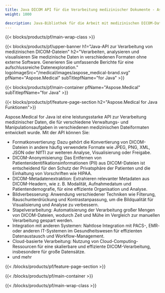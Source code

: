```yaml
---
title: Java DICOM API für die Verarbeitung medizinischer Dokumente - Aspose 
weight: 1000

description: Java-Bibliothek für die Arbeit mit medizinischen DICOM-Dateien. 
---
```


{{< blocks/products/pf/main-wrap-class >}}

{{< blocks/products/pf/upper-banner h1="Java-API zur Verarbeitung von medizinischen DICOM-Dateien" h2="Verarbeiten, analysieren und visualisieren Sie medizinische Daten in verschiedenen Formaten ohne externe Software. Generieren Sie umfassende Berichte für eine aufschlussreiche Datenexploration." logoImageSrc="/medical/images/aspose_medical-brand.svg" pfName="Aspose.Medical" subTitlepfName="for Java" >}}

{{< blocks/products/pf/main-container pfName="Aspose.Medical" subTitlepfName="for Java" >}}

{{< blocks/products/pf/feature-page-section h2="Aspose.Medical for Java Funktionen">}}

<p>Aspose.Medical for Java ist eine leistungsstarke API zur Verarbeitung medizinischer Daten, die für verschiedene Verwaltungs- und Manipulationsaufgaben in verschiedenen medizinischen Dateiformaten entwickelt wurde. Mit der API können Sie:</p>

<ul>
<li>Formatkonvertierung: Dazu gehört die Konvertierung von DICOM-Dateien in andere häufig verwendete Formate wie JPEG, PNG, XML, JSON oder NIfTI zur weiteren Analyse, Visualisierung oder Freigabe.</li>
<li>DICOM-Anonymisierung: Das Entfernen von Patientenidentifikationsinformationen (PII) aus DICOM-Dateien ist entscheidend für den Schutz der Privatsphäre der Patienten und die Einhaltung von Vorschriften wie HIPAA.</li>
<li>DICOM-Metadatenextraktion: Extrahieren relevanter Metadaten aus DICOM-Headern, wie z. B. Modalität, Aufnahmedatum und Patientendemografie, für eine effiziente Organisation und Analyse.</li>
<li>Bildverbesserung: Anwendung verschiedener Techniken wie Filterung, Rauschunterdrückung und Kontrastanpassung, um die Bildqualität für Visualisierung und Analyse zu verbessern.</li>
<li>Stapelverarbeitung: Automatisierung der Verarbeitung großer Mengen von DICOM-Dateien, wodurch Zeit und Mühe im Vergleich zur manuellen Verarbeitung gespart werden.</li>
<li>Integration mit anderen Systemen: Nahtlose Integration mit PACS-, EMR- oder anderen IT-Systemen im Gesundheitswesen für effizienten Datenaustausch und Workflow-Management.</li>
<li>Cloud-basierte Verarbeitung: Nutzung von Cloud-Computing-Ressourcen für eine skalierbare und effiziente DICOM-Verarbeitung, insbesondere für große Datensätze.</li>
<li>und mehr</li>
</ul>

{{< /blocks/products/pf/feature-page-section >}}

{{< /blocks/products/pf/main-container >}}

{{< /blocks/products/pf/main-wrap-class >}}